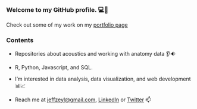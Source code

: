 ### Welcome to my GitHub profile. :computer::wave:

 Check out some of my work on my [portfolio page](https://github.com/jzeyl/Portfolio)

### Contents
- Repositories about acoustics and working with anatomy data :ear::sound:
- R, Python, Javascript, and SQL. 
- I’m interested in data analysis, data visualization, and web development :bar_chart::chart_with_upwards_trend:

- Reach me at <jeffzeyl@gmail.com>, [LinkedIn](https://www.linkedin.com/in/jeff-zeyl/) or [Twitter](https://twitter.com/jeff_zeyl) :mailbox:



<!--
**jzeyl/jzeyl** is a ✨ _special_ ✨ repository because its `README.md` (this file) appears on your GitHub profile.

Here are some ideas to get you started:

- 🔭 I’m currently working on ...
- 🌱 I’m currently learning ...
- 👯 I’m looking to collaborate on ...
- 🤔 I’m looking for help with ...
- 💬 Ask me about ...
- 📫 How to reach me: ...
- 😄 Pronouns: ...
- ⚡ Fun fact: ...
-->
